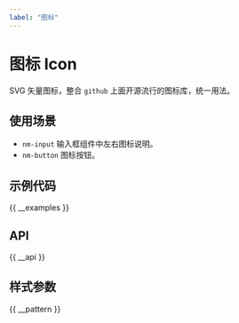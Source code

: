 ```yaml
---
label: "图标"
---
```


# 图标 Icon

SVG 矢量图标，整合 `github` 上面开源流行的图标库，统一用法。

## 使用场景

-   `nm-input` 输入框组件中左右图标说明。
-   `nm-button` 图标按钮。

## 示例代码

{{ __examples }}

## API

{{ __api }}

## 样式参数

{{ __pattern }}
